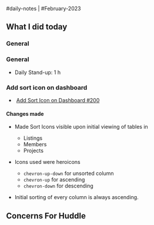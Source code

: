#daily-notes | #February-2023

## What I did today


### General

### General

- Daily Stand-up: 1 h

### Add sort icon on dashboard

-    [Add Sort Icon on Dashboard #200](https://github.com/resonate-dev/saturn/issues/200)

#### Changes made

- Made Sort Icons visible upon initial viewing of tables in
  - Listings
  - Members
  - Projects
- Icons used were heroicons
  - `chevron-up-down` for unsorted column
  - `chevron-up` for ascending
  - `chevron-down` for descending

- Initial sorting of every column is always ascending.


## Concerns For Huddle

